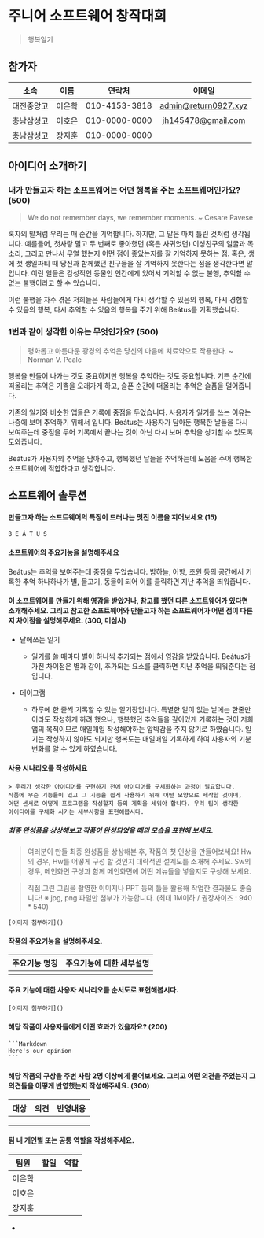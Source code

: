 # 주니어 소프트웨어 창작대회
> 행복일기

## 참가자
|     소속     |  이름  |      연락처     |          이메일          |
|:------------:|:------:|:---------------:|:------------------------:|
|  대전중앙고  | 이은학 |  010-4153-3818  |   admin@return0927.xyz   |
|  충남삼성고  | 이호은 |  010-0000-0000  |    jh145478@gmail.com    |
|  충남삼성고  | 장지훈 |  010-0000-0000  |                          |


## 아이디어 소개하기
### 내가 만들고자 하는 소프트웨어는 어떤 행복을 주는 소프트웨어인가요? (500)

> We do not remember days, we remember moments.
> ~ Cesare Pavese

혹자의 말처럼 우리는 매 순간을 기억합니다. 하지만, 그 말은 마치 틀린 것처럼 생각됩니다. 예를들어, 첫사랑 말고 두 번째로 좋아했던 (혹은 사귀었던) 이성친구의 얼굴과 목소리, 그리고 만나서 무얼 했는지 어떤 점이 좋았는지를 잘 기억하지 못하는 점. 혹은, 생에 첫 생일파티 때 당신과 함께했던 친구들을 잘 기억하지 못한다는 점을 생각한다면 말입니다. 이런 일들은 감성적인 동물인 인간에게 있어서 기억할 수 없는 불행, 추억할 수 없는 불행이라고 할 수 있습니다.

이런 불행을 자주 겪은 저희들은 사람들에게 다시 생각할 수 있음의 행복, 다시 경험할 수 있음의 행복, 다시 추억할 수 있음의 행복을 주기 위해 Beátus를 기획했습니다.

### 1번과 같이 생각한 이유는 무엇인가요? (500)

> 평화롭고 아름다운 광경의 추억은 당신의 마음에 치료약으로 작용한다.
> ~ Norman V. Peale

행복을 만들어 나가는 것도 중요하지만 행복을 추억하는 것도 중요합니다. 기쁜 순간에 떠올리는 추억은 기쁨을 오래가게 하고, 슬픈 순간에 떠올리는 추억은 슬픔을 덜어줍니다.

기존의 일기와 비슷한 앱들은 기록에 중점을 두었습니다. 사용자가 일기를 쓰는 이유는 나중에 보며 추억하기 위해서 입니다. Beátus는 사용자가 담아둔 행복한 날들을 다시 보여주는데 중점을 두어 기록에서 끝나는 것이 아닌 다시 보며 추억을 상기할 수 있도록 도와줍니다.

Beátus가 사용자의 추억을 담아주고, 행복했던 날들을 추억하는데 도움을 주어 행복한 소프트웨어에 적합하다고 생각합니다.

## 소프트웨어 솔루션
#### 만들고자 하는 소프트웨어의 특징이 드러나는 멋진 이름을 지어보세요 (15)

`B E Á T U S`

#### 소프트웨어의 주요기능을 설명해주세요

Beátus는 추억을 보여주는데 중점을 두었습니다. 밤하늘, 어항, 초원 등의 공간에서 기록한 추억 하나하나가 별, 물고기, 동물이 되어 이를 클릭하면 지난 추억을 띄워줍니다.

#### 이 소프트웨어를 만들기 위해 영감을 받았거나, 참고를 했던 다른 소프트웨어가 있다면 소개해주세요. 그리고 참고한 소프트웨어와 만들고자 하는 소프트웨어가 어떤 점이 다른지 차이점을 설명해주세요. (300, 미심사)

- 달에쓰는 일기
    - 일기를 쓸 때마다 별이 하나씩 추가되는 점에서 영감을 받았습니다. Beátus가 가진 차이점은 별과 같이, 추가되는 요소를 클릭하면 지난 추억을 띄워준다는 점 입니다.

- 데이그램
    - 하루에 한 줄씩 기록할 수 있는 일기장입니다. 특별한 일이 없는 날에는 한줄만이라도 작성하게 하려 했으나, 행복했던 추억들을 깊이있게 기록하는 것이 저희 앱의 목적이므로 매일매일 작성해야하는 압박감을 주지 않기로 하였습니다. 일기는 작성하지 않아도 되지만 행복도는 매일매일 기록하게 하여 사용자의 기분 변화를 알 수 있게 하였습니다.

#### 사용 시나리오를 작성하세요
    > 우리가 생각한 아이디어를 구현하기 전에 아이디어를 구체화하는 과정이 필요합니다.
    작품에 무슨 기능들이 있고 그 기능을 쉽게 사용하기 위해 어떤 모양으로 제작할 것이며,
    어떤 센서로 어떻게 프로그램을 작성할지 등의 계획을 세워야 합니다. 우리 팀이 생각한
    아이디어를 구체화 시키는 세부사항을 표현해봅시다.

##### 최종 완성품을 상상해보고 작품이 완성되었을 때의 모습을 표현해 보세요.
    
> 여러분이 만들 최종 완성품을 상상해본 후, 작품의 첫 인상을 만들어보세요!
Hw의 경우, Hw를 어떻게 구성 할 것인지 대략적인 설계도를 소개해 주세요.
Sw의 경우, 메인화면 구성과 함께 메인화면에 어떤 메뉴들을 넣을지도 구상해 보세요.

> 직접 그린 그림을 촬영한 이미지나  PPT 등의 툴을 활용해 작업한 결과물도 좋습니다!
※ jpg, png 파일만 첨부가 가능합니다. (최대 1M이하 / 권장사이즈 : 940 * 540)

```[이미지 첨부하기]()```

#### 작품의 주요기능을 설명해주세요.
    
| 주요기능 명칭 |            주요기능에 대한 세부설명            |
|:-------------:|:----------------------------------------------:|
|               |                                                |
    
#### 주요 기능에 대한 사용자 시나리오를 순서도로 표현해봅시다.

```[이미지 첨부하기]()```
    
    
#### 해당 작품이 사용자들에게 어떤 효과가 있을까요? (200)

    ```Markdown
    Here's our opinion
    ```

#### 해당 작품의 구상을 주변 사람 2명 이상에게 물어보세요. 그리고 어떤 의견을 주었는지 그 의견들을 어떻게 반영했는지 작성해주세요. (300)
    
|    대상    |        의견        |        반영내용        |
|:----------:|:------------------:|:----------------------:|
|            |                    |                        |
|            |                    |                        |
|            |                    |                        |
    
    
#### 팀 내 개인별 또는 공통 역할을 작성해주세요.

|   팀원   |              할일              |       역할       |
|:--------:|:------------------------------:|:----------------:|
|  이은학  |                                |                  |
|  이호은  |                                |                  |
|  장지훈  |                                |                  |

- 